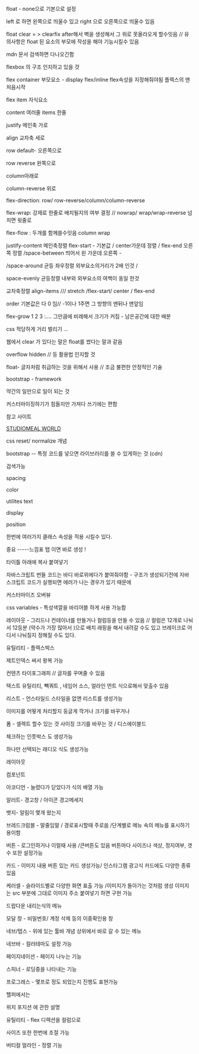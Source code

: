 float - none으로 기본으로 설정 

left 로 하면 왼쪽으로 띄울수 있고 right 으로 오른쪽으로 띄울수 있음 

float clear = > clearfix after해서 벽을 생성해서 그 위로 못올라오게 할수잇음 // 유의사항은 float 된 요소의 부모에 작성을 해야 기능시킬수 있음 

mdn 문서 검색하면 다나오긴함 

flexbox 의 구조 인지하고 있을 것 

flex container 부모요소 - display flex/inline flex속성을 지정해줘야됨 플렉스의 맨처음시작 

flex item 자식요소 

content 여러줄 items 한줄 

justify 메인축 가로

align 교차축 세로

row default- 오른쪽으로 

row reverse  왼쪽으로 

column아래로 

column-reverse 위로 

flex-direction: row/ row-reverse/column/column-reverse

flex-wrap: 강제로 한줄로 배치될지의 여부 결정 // nowrap/ wrap/wrap-reverse 넘치면 윗줄로 

flex-flow : 두개를 함께쓸수잇음 column wrap 

justify-content 메인축정렬 flex-start - 기본값 / center가운데 정렬 / flex-end 오른쪽 정렬 /space-between  띄어서 왼 가운데 오른쪽  -

/space-around 균등 좌우정렬 외부요소의거리가 2배 인것 /

 space-evenly 균등정렬 내부와 외부요소의 여백이 동일 한것 

교차축정렬 align-items /// stretch /flex-start/ center / flex-end 

order 기본값은 다 0 임// -1이나  1주면 그 방향의 맨뒤나 맨앞임 

flex-grow  1 2 3 :.... 그만큼에 비례해서 크기가 커짐 - 남은공간에 대한 배분

css  적당하게 거리 벌리기 ...

웹에서 clear 가 있다는 말은 float를 썼다는 말과 같음 

overflow hidden // 등 활용법 인지할 것 

float- 글자처럼 취급하는 것을 위해서 사용 // 조금 불편한 안정적인 기술  



bootstrap - framework 

약간의 일만으로 일이 되는 것 

커스터마이징하기가 힘들지만 가져다 쓰기에는 편함 

참고 사이트 

[STUDIOMEAL WORLD](https://studiomeal.com/)





css reset/ normalize 개념 



bootstrap --  특정 코드를 넣으면 라이브러리를 쓸 수 있게하는 것 (cdn)

검색가능 

spacing 

color 

utilites  text 

display 

position  

한번에 여러가지 클래스 속성을 적용 시킬수 있다.

중요 -----느낌표 탭 이면 바로 생성 ! 

타이틀 아래에 복사 붙여넣기 

자바스크립트 번들 코드는 바디 바로위에다가 붙여줘야함 - 구조가 생성되기전에 자바스크립트 코드가 실행되면 에러가 나는 경우가 있기 때문에 

커스터마이즈 오버뷰 

css variables - 특성색깔을 바리어블 하게 사용 가능함 

레이아웃 - 그리드나 컨테이너를 만들거나 컬럼등을 만들 수 있음 // 컬럼은 12개로 나눠서 12등분 (약수가 가장 많아서 )으로 배치  래핑을 해서 내려갈 수도 있고 브레이크로 어디서 나눠질지 정해질 수도 있다. 

유틸리티 - 플렉스박스 

제트인덱스 써서 왕복 가능 

컨텐츠  타이포그래피 // 글자를 꾸며줄 수 있음 

텍스트 유틸리티, 빽쿼트 , 네임어 소스, 얼라인 먼트 식으로해서 맞출수 있음 

리스트  - 언스타일드 스타일을 없앤 리스트를 생성가능 

이미지를 어떻게 처리할지 둥글게 깍거나 크기를 바꾸거나 

폼 - 셀렉트 할수 있는 것 사이징 크기를 바꾸는 것 / 디스에이블드 

체크하는 인풋박스 도 생성가능 

하나만 선택되는 래디오 식도 생성가능 

레이아웃 

컴포넌트 

아코디언 - 늘렸다가 닫았다가 식의 배열 가능 

알러트- 경고창 / 아이콘 경고메세지 

뱃지- 알림이 몇개 왔는지 

브레드크럼블 - 말줄임말 / 경로표시할때 주로씀 /단계별로 메뉴 속의 메뉴를 표시하기 용이함 

버튼 - 로그인하거나 이럴때 사용 /큰버튼도 있음 버튼마다 사이즈나 색상, 정지여부, 갯수 또한 설정가능

카드 - 이미지 내용 버튼 있는 카드 생성가능/ 인스타그램 광고식 카드에도 다양한 종류 있음 

케러셀 - 슬라이드별로 다양한 화면 표출 가능 /이미지가 돌아가는 것처럼 생성 이미지는 src 부분에 그대로 이미지 주소 붙여넣기 하면 구현 가능 

드랍다운 내리는식의 메뉴 

모달 창 - 비밀번호/ 계정 삭제 등의 이중확인용 창 

네브/탭스 - 위에 있는 툴바 개념 상위에서 바로 갈 수 있는 메뉴 

네브바 - 컬러테마도 설정 가능 

페이지네이션 - 페이지 나누는 기능 

스피너 - 로딩중을 나타내는 기능 

프로그레스 - 몇프로 정도 되었는지 진행도 표현가능 

헬퍼에서는 

위치 포지션 에 관한 설명 

유틸리티 - flex 디렉션을 컬럼으로 

사이즈 또한 한번에 조절 가능 

버티컬 얼라인 - 정렬 기능 





